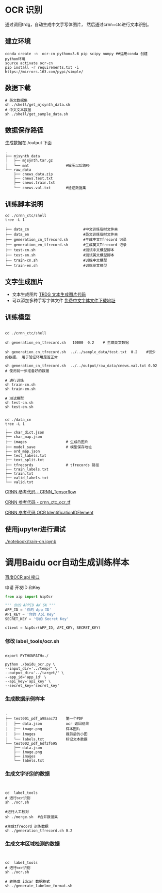 #   OCR 识别


通过调用trdg，自动生成中文手写体图片， 然后通过crnn+ctc进行文本识别。


## 建立环境

```shell script
conda create -n  ocr-cn python=3.6 pip scipy numpy ##运用conda 创建python环境
source activate ocr-cn
pip install -r requirements.txt -i https://mirrors.163.com/pypi/simple/
```


## 数据下载
```shell script
# 英文数据集
sh ./shell/get_mjsynth_data.sh
# 中文文本数据
sh ./shell/get_sample_data.sh
```

## 数据保存路径

生成数据在./output 下面

```shell script
.
├── mjsynth_data
│   ├── mjsynth.tar.gz
│   └── mnt                 #解压以后路径
└── raw_data
    ├── cnews_data.zip
    ├── cnews.test.txt
    ├── cnews.train.txt
    └── cnews.val.txt       #验证数据集 

```


##  训练脚本说明  

```shell script
cd ./crnn_ctc/shell
tree -L 1

├── data_cn                         #中文训练临时文件夹
├── data_en                         #英文训练临时文件夹
├── generation_cn_tfrecord.sh       #生成中文Tfrecord 记录
├── generation_en_tfrecord.sh       #生成英文Tfrecord 记录
├── test-cn.sh                      #测试中文模型脚本
├── test-en.sh                      #测试英文模型脚本
├── train-cn.sh                     #训练中文模型
└── train-en.sh                     #训练英文模型

```

## 文字生成图片 

* 文本生成图片  [TRDG 文本生成图片代码](https://github.com/Belval/TextRecognitionDataGenerator)
* 可以添加多种手写字体文件  [免费中文字体文件下载地址](http://www.sucaijishi.com/material/font/)





##  训练模型

```shell script

cd ./crnn_ctc/shell

sh generation_en_tfrecord.sh   10000  0.2    # 生成英文数据

sh generation_cn_tfrecord.sh  ../../sample_data/test.txt  0.2    #很少的数据， 用于验证环境是否正常

sh generation_cn_tfrecord.sh  ../../output/raw_data/cnews.val.txt 0.02  # 使用前一步准备好的数据

# 进行训练
sh train-cn.sh
sh train-en.sh

# 测试模型
sh test-cn.sh
sh test-en.sh


cd ./data_cn
tree -L 1
.
├── char_dict.json
├── char_map.json
├── images                  # 生成的图片
├── model_save              # 模型保存地址
├── ord_map.json            
├── test_labels.txt
├── text_split.txt
├── tfrecords               # tfrecords 路径
├── train_labels.txt
├── train.txt
├── valid_labels.txt
└── valid.txt

```

 
[CRNN 参考代码 - CRNN_Tensorflow](https://github.com/MaybeShewill-CV/CRNN_Tensorflow)

[CRNN 参考代码 - crnn_ctc_ocr_tf](https://github.com/bai-shang/crnn_ctc_ocr_tf)

[CRNN 参考代码  OCR IdentificationIDElement](https://github.com/Mingtzge/2019-CCF-BDCI-OCR-MCZJ-OCR-IdentificationIDElement)


## 使用jupyter进行调试

[./notebook/train-cn.ipynb](./notebook/train-cn.ipynb)




# 调用Baidu ocr自动生成训练样本


[百度OCR api 接口](https://ai.baidu.com/ai-doc/OCR/)


申请 开发ID 和Key
```python
from aip import AipOcr

""" 你的 APPID AK SK """
APP_ID = '你的 App ID'
API_KEY = '你的 Api Key'
SECRET_KEY = '你的 Secret Key'

client = AipOcr(APP_ID, API_KEY, SECRET_KEY)
```


### 修改 label_tools/ocr.sh

```shell script

export PYTHONPATH=./

python ./baidu_ocr.py \
--input_dir='../temp/' \
--output_dir='../target/' \
--app_id='app_id' \
--api_key='api_key' \
--secret_key='secret_key'
```


### 生成数据示例样本
```

.
├── test001_pdf_a98aac73    第一个PDF
│   ├── data.json           ocr 返回结果
│   ├── image.png           样本图片
│   ├── images              裁剪后的小图
│   └── labels.txt          标记文本数据
└── test002_pdf_6df2f695
    ├── data.json
    ├── image.png
    ├── images
    └── labels.txt

```


### 生成文字识别的数据

```shell script


cd  label_tools
# 进行ocr识别
sh ./ocr.sh

#进行人工校对
sh ./merge.sh  #合并数据集

#生成tfrecord 训练数据
sh ./generation_tfrecord.sh 0.2

```


### 生成文本区域检测的数据

```shell script


cd  label_tools
# 进行ocr识别
sh ./ocr.sh

# 转换成 idcar 数据格式
sh ./generate_labelme_format.sh
```
